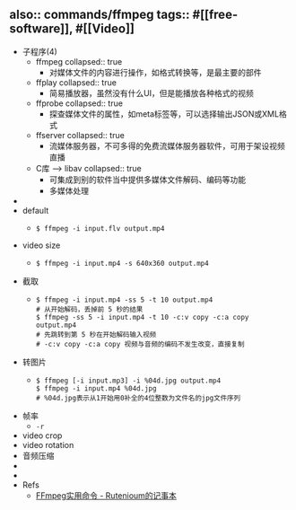also:: commands/ffmpeg
tags:: #[[free-software]], #[[Video]]
-
- 子程序(4)
  - ffmpeg
    collapsed:: true
    - 对媒体文件的内容进行操作，如格式转换等，是最主要的部件
  - ffplay
    collapsed:: true
    - 简易播放器，虽然没有什么UI，但是能播放各种格式的视频
  - ffprobe
    collapsed:: true
    - 探查媒体文件的属性，如meta标签等，可以选择输出JSON或XML格式
  - ffserver
    collapsed:: true
    - 流媒体服务器，不可多得的免费流媒体服务器软件，可用于架设视频直播
  - C库 --> libav
    collapsed:: true
    - 可集成到别的软件当中提供多媒体文件解码、编码等功能
    - 多媒体处理
-
- default
  - ```shell
    $ ffmpeg -i input.flv output.mp4
    ```
- video size
  - ```shell
    $ ffmpeg -i input.mp4 -s 640x360 output.mp4
    ```
- 截取
  - ```shell
    $ ffmpeg -i input.mp4 -ss 5 -t 10 output.mp4
    # 从开始解码，丢掉前 5 秒的结果
    $ ffmpeg -ss 5 -i input.mp4 -t 10 -c:v copy -c:a copy output.mp4
    # 先跳转到第 5 秒在开始解码输入视频
    # -c:v copy -c:a copy 视频与音频的编码不发生改变，直接复制
    ```
- 转图片
  - ```shell
    $ ffmpeg [-i input.mp3] -i %04d.jpg output.mp4
    $ ffmpeg -i input.mp4 %04d.jpg
    # %04d.jpg表示从1开始用0补全的4位整数为文件名的jpg文件序列
    ```
- 帧率
  - `-r`
- video crop
- video rotation
- 音频压缩
-
-
- Refs
  - [FFmpeg实用命令 - Rutenioum的记事本](https://aenes.com/post/ffmpeg.html)